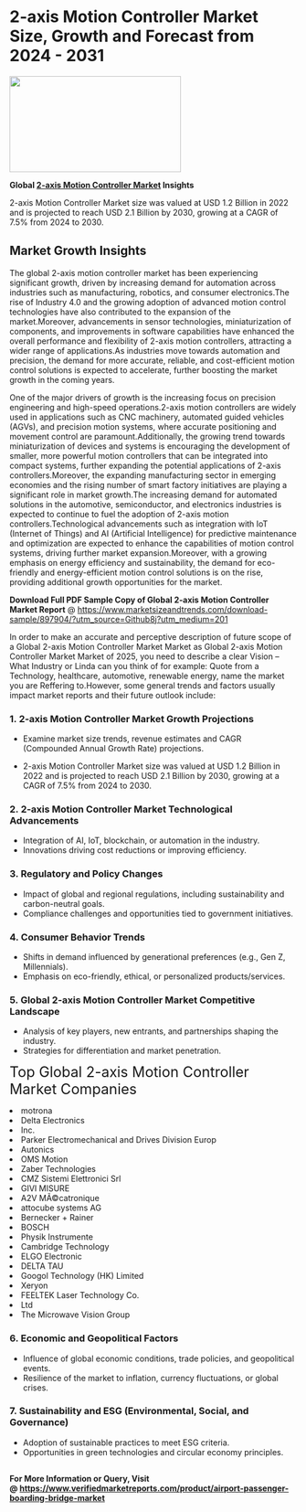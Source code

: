 <H1>2-axis Motion Controller Market Size, Growth and Forecast from 2024 - 2031</H1><img class="aligncenter size-medium wp-image-584254" src="https://thirdeyenews.in/wp-content/uploads/2024/09/Global-Market-Research-300x168.jpeg" alt="" width="300" height="168" /><p><strong>Global&nbsp;<a href="https://www.marketsizeandtrends.com/download-sample/897904/?utm_source=Github8j?utm_medium=201">2-axis Motion Controller Market</a> Insights</strong></p><p>2-axis Motion Controller Market size was valued at USD 1.2 Billion in 2022 and is projected to reach USD 2.1 Billion by 2030, growing at a CAGR of 7.5% from 2024 to 2030.</p><p><h2>Market Growth Insights</h2> <p>The global 2-axis motion controller market has been experiencing significant growth, driven by increasing demand for automation across industries such as manufacturing, robotics, and consumer electronics.The rise of Industry 4.0 and the growing adoption of advanced motion control technologies have also contributed to the expansion of the market.Moreover, advancements in sensor technologies, miniaturization of components, and improvements in software capabilities have enhanced the overall performance and flexibility of 2-axis motion controllers, attracting a wider range of applications.As industries move towards automation and precision, the demand for more accurate, reliable, and cost-efficient motion control solutions is expected to accelerate, further boosting the market growth in the coming years.</p> <p>One of the major drivers of growth is the increasing focus on precision engineering and high-speed operations.2-axis motion controllers are widely used in applications such as CNC machinery, automated guided vehicles (AGVs), and precision motion systems, where accurate positioning and movement control are paramount.Additionally, the growing trend towards miniaturization of devices and systems is encouraging the development of smaller, more powerful motion controllers that can be integrated into compact systems, further expanding the potential applications of 2-axis controllers.Moreover, the expanding manufacturing sector in emerging economies and the rising number of smart factory initiatives are playing a significant role in market growth.The increasing demand for automated solutions in the automotive, semiconductor, and electronics industries is expected to continue to fuel the adoption of 2-axis motion controllers.Technological advancements such as integration with IoT (Internet of Things) and AI (Artificial Intelligence) for predictive maintenance and optimization are expected to enhance the capabilities of motion control systems, driving further market expansion.Moreover, with a growing emphasis on energy efficiency and sustainability, the demand for eco-friendly and energy-efficient motion control solutions is on the rise, providing additional growth opportunities for the market.</p> <p><span class=""><strong>Download Full PDF Sample Copy of Global 2-axis Motion Controller Market Report</strong> @ <a href="https://www.marketsizeandtrends.com/download-sample/897904/?utm_source=Github8j?utm_medium=201" target="_blank">https://www.marketsizeandtrends.com/download-sample/897904/?utm_source=Github8j?utm_medium=201</a></span></p><p>In order to make an accurate and perceptive description of future scope of a Global&nbsp;2-axis Motion Controller Market Market as Global&nbsp;2-axis Motion Controller Market Market of 2025, you need to describe a clear Vision &ndash; What Industry or Linda can you think of for example: Quote from a Technology, healthcare, automotive, renewable energy, name the market you are Reffering to.However, some general trends and factors usually impact market reports and their future outlook include:</p><h3>1.&nbsp;<strong>2-axis Motion Controller Market Growth Projections</strong></h3><ul><li>Examine market size trends, revenue estimates and CAGR (Compounded Annual Growth Rate) projections.</li><li><p>2-axis Motion Controller Market size was valued at USD 1.2 Billion in 2022 and is projected to reach USD 2.1 Billion by 2030, growing at a CAGR of 7.5% from 2024 to 2030.</p></li></ul><h3>2.&nbsp;<strong>2-axis Motion Controller Market Technological Advancements</strong></h3><ul><li>Integration of AI, IoT, blockchain, or automation in the industry.</li><li>Innovations driving cost reductions or improving efficiency.</li></ul><h3>3.&nbsp;<strong>Regulatory and Policy Changes</strong></h3><ul><li>Impact of global and regional regulations, including sustainability and carbon-neutral goals.</li><li>Compliance challenges and opportunities tied to government initiatives.</li></ul><h3>4.&nbsp;<strong>Consumer Behavior Trends</strong></h3><ul><li>Shifts in demand influenced by generational preferences (e.g., Gen Z, Millennials).</li><li>Emphasis on eco-friendly, ethical, or personalized products/services.</li></ul><h3>5.&nbsp;<strong>Global 2-axis Motion Controller Market Competitive Landscape</strong></h3><ul><li>Analysis of key players, new entrants, and partnerships shaping the industry.</li><li>Strategies for differentiation and market penetration.</li></ul><p data-pm-slice="1 1 []"><span style="color: inherit; font-family: inherit; font-size: 25px;">Top Global 2-axis Motion Controller Market Companies</span></p><div class="" data-test-id=""><p><li>motrona</li><li> Delta Electronics</li><li> Inc.</li><li> Parker Electromechanical and Drives Division Europ</li><li> Autonics</li><li> OMS Motion</li><li> Zaber Technologies</li><li> CMZ Sistemi Elettronici Srl</li><li> GIVI MISURE</li><li> A2V MÃ©catronique</li><li> attocube systems AG</li><li> Bernecker + Rainer</li><li> BOSCH</li><li> Physik Instrumente</li><li> Cambridge Technology</li><li> ELGO Electronic</li><li> DELTA TAU</li><li> Googol Technology (HK) Limited</li><li> Xeryon</li><li> FEELTEK Laser Technology Co.</li><li> Ltd</li><li> The Microwave Vision Group</li></p></div><h3>6.&nbsp;<strong>Economic and Geopolitical Factors</strong></h3><ul><li>Influence of global economic conditions, trade policies, and geopolitical events.</li><li>Resilience of the market to inflation, currency fluctuations, or global crises.</li></ul><h3>7.&nbsp;<strong>Sustainability and ESG (Environmental, Social, and Governance)</strong></h3><ul><li>Adoption of sustainable practices to meet ESG criteria.</li><li>Opportunities in green technologies and circular economy principles.</li></ul><h2><strong style="font-size: 14px;">For More Information or Query, Visit @&nbsp;</strong><a style="background-color: #ffffff; font-size: 14px;" href="https://www.marketsizeandtrends.com/report/2-axis-motion-controller-market/" target="_blank">https://www.verifiedmarketreports.com/product/airport-passenger-boarding-bridge-market</a></h2>